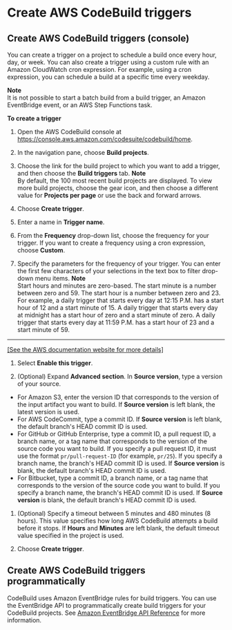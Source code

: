 # Create AWS CodeBuild triggers<a name="trigger-create"></a>

## Create AWS CodeBuild triggers \(console\)<a name="trigger-create-console"></a>

You can create a trigger on a project to schedule a build once every hour, day, or week\. You can also create a trigger using a custom rule with an Amazon CloudWatch cron expression\. For example, using a cron expression, you can schedule a build at a specific time every weekday\. 

**Note**  
It is not possible to start a batch build from a build trigger, an Amazon EventBridge event, or an AWS Step Functions task\.

**To create a trigger** 

1. Open the AWS CodeBuild console at [https://console\.aws\.amazon\.com/codesuite/codebuild/home](https://console.aws.amazon.com/codesuite/codebuild/home)\.

1. In the navigation pane, choose **Build projects**\.

1. Choose the link for the build project to which you want to add a trigger, and then choose the **Build triggers** tab\.
**Note**  
By default, the 100 most recent build projects are displayed\. To view more build projects, choose the gear icon, and then choose a different value for **Projects per page** or use the back and forward arrows\.

1. Choose **Create trigger**\.

1. Enter a name in **Trigger name**\.

1. From the **Frequency** drop\-down list, choose the frequency for your trigger\. If you want to create a frequency using a cron expression, choose **Custom**\.

1. Specify the parameters for the frequency of your trigger\. You can enter the first few characters of your selections in the text box to filter drop\-down menu items\.
**Note**  
 Start hours and minutes are zero\-based\. The start minute is a number between zero and 59\. The start hour is a number between zero and 23\. For example, a daily trigger that starts every day at 12:15 P\.M\. has a start hour of 12 and a start minute of 15\. A daily trigger that starts every day at midnight has a start hour of zero and a start minute of zero\. A daily trigger that starts every day at 11:59 P\.M\. has a start hour of 23 and a start minute of 59\.   
****    
[\[See the AWS documentation website for more details\]](http://docs.aws.amazon.com/codebuild/latest/userguide/trigger-create.html)

1.  Select **Enable this trigger**\. 

1.  \(Optional\) Expand **Advanced section**\. In **Source version**, type a version of your source\. 
   +  For Amazon S3, enter the version ID that corresponds to the version of the input artifact you want to build\. If **Source version** is left blank, the latest version is used\. 
   +  For AWS CodeCommit, type a commit ID\. If **Source version** is left blank, the default branch's HEAD commit ID is used\. 
   + For GitHub or GitHub Enterprise, type a commit ID, a pull request ID, a branch name, or a tag name that corresponds to the version of the source code you want to build\. If you specify a pull request ID, it must use the format `pr/pull-request-ID` \(for example, `pr/25`\)\. If you specify a branch name, the branch's HEAD commit ID is used\. If **Source version** is blank, the default branch's HEAD commit ID is used\.
   + For Bitbucket, type a commit ID, a branch name, or a tag name that corresponds to the version of the source code you want to build\. If you specify a branch name, the branch's HEAD commit ID is used\. If **Source version** is blank, the default branch's HEAD commit ID is used\.

1. \(Optional\) Specify a timeout between 5 minutes and 480 minutes \(8 hours\)\. This value specifies how long AWS CodeBuild attempts a build before it stops\. If **Hours** and **Minutes** are left blank, the default timeout value specified in the project is used\. 

1. Choose **Create trigger**\.

## Create AWS CodeBuild triggers programmatically<a name="trigger-create-code"></a>

CodeBuild uses Amazon EventBridge rules for build triggers\. You can use the EventBridge API to programmatically create build triggers for your CodeBuild projects\. See [Amazon EventBridge API Reference](https://docs.aws.amazon.com/eventbridge/latest/APIReference/) for more information\.